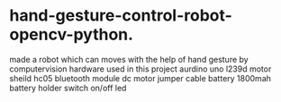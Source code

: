 # hand-gesture-control-robot-opencv-python.
made a robot which can moves with the help of hand gesture by computervision
 hardware used in this project
 aurdino uno
 l239d motor sheild 
 hc05 bluetooth module 
 dc motor 
 jumper cable 
 battery 1800mah 
 battery holder
 switch on/off
 led
